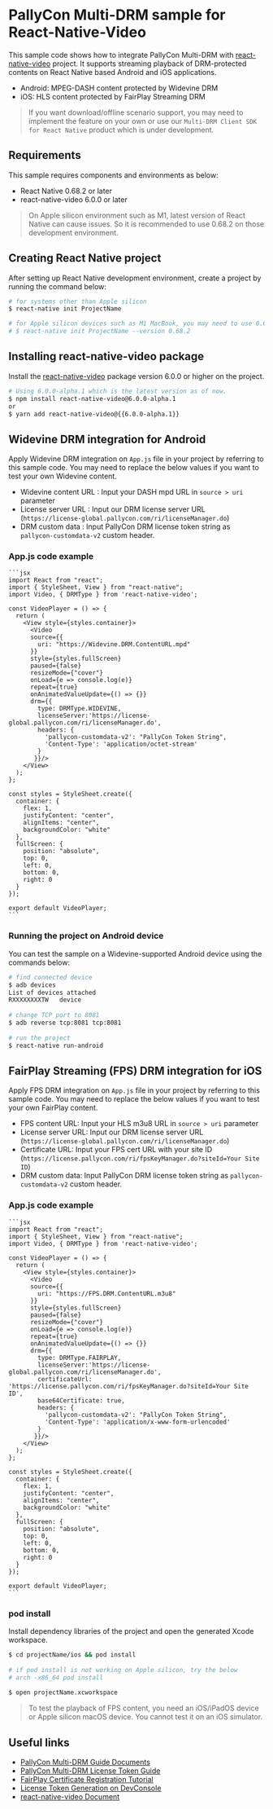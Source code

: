 # PallyCon Multi-DRM sample for React-Native-Video

This sample code shows how to integrate PallyCon Multi-DRM with [react-native-video](https://github.com/react-native-video/react-native-video) project. It supports streaming playback of DRM-protected contents on React Native based Android and iOS applications.

 - Android: MPEG-DASH content protected by Widevine DRM
 - iOS: HLS content protected by FairPlay Streaming DRM

> If you want download/offline scenario support, you may need to implement the feature on your own or use our `Multi-DRM Client SDK for React Native` product which is under development.

## Requirements

This sample requires components and environments as below:

 - React Native 0.68.2 or later
 - react-native-video 6.0.0 or later

> On Apple silicon environment such as M1, latest version of React Native can cause issues. So it is recommended to use 0.68.2 on those development environment.

## Creating React Native project

After setting up React Native development environment, create a project by running the command below:
  
  ```bash
  # for systems other than Apple silicon
  $ react-native init ProjectName
 
  # for Apple silicon devices such as M1 MacBook, you may need to use 0.68.2 version of React Native
  # $ react-native init ProjectName --version 0.68.2
  ```

## Installing react-native-video package

Install the [react-native-video](https://github.com/react-native-video/react-native-video) package version 6.0.0 or higher on the project.

  ```bash
  # Using 6.0.0-alpha.1 which is the latest version as of now.
  $ npm install react-native-video@6.0.0-alpha.1
  or
  $ yarn add react-native-video@{{6.0.0-alpha.1}} 
  ```

## Widevine DRM integration for Android

Apply Widevine DRM integration on `App.js` file in your project by referring to this sample code. You may need to replace the below values if you want to test your own Widevine content.

  - Widevine content URL : Input your DASH mpd URL in `source > uri` parameter
  - License server URL : Input our DRM license server URL (`https://license-global.pallycon.com/ri/licenseManager.do`)
  - DRM custom data : Input PallyCon DRM license token string as `pallycon-customdata-v2` custom header.

### App.js code example
  
    ```jsx
    import React from "react";
    import { StyleSheet, View } from "react-native";
    import Video, { DRMType } from 'react-native-video';
    
    const VideoPlayer = () => {
      return (
        <View style={styles.container}>
          <Video
          source={{ 
            uri: "https://Widevine.DRM.ContentURL.mpd" 
          }}
          style={styles.fullScreen}
          paused={false}
          resizeMode={"cover"}
          onLoad={e => console.log(e)}
          repeat={true}
          onAnimatedValueUpdate={() => {}}
          drm={{
            type: DRMType.WIDEVINE,
            licenseServer:'https://license-global.pallycon.com/ri/licenseManager.do',
            headers: {          
              'pallycon-customdata-v2': "PallyCon Token String",
              'Content-Type': 'application/octet-stream'
            }
           }}/>
        </View>
      );
    };
    
    const styles = StyleSheet.create({
      container: {
        flex: 1,
        justifyContent: "center",
        alignItems: "center",
        backgroundColor: "white"
      },
      fullScreen: {
        position: "absolute",
        top: 0,
        left: 0,
        bottom: 0,
        right: 0
      }
    });
    
    export default VideoPlayer;
    ```

### Running the project on Android device

You can test the sample on a Widevine-supported Android device using the commands below:

  ```bash
  # find connected device
  $ adb devices
  List of devices attached
  RXXXXXXXXTW	device
    
  # change TCP port to 8081 
  $ adb reverse tcp:8081 tcp:8081
    
  # run the project
  $ react-native run-android
  ```

## FairPlay Streaming (FPS) DRM integration for iOS

Apply FPS DRM integration on `App.js` file in your project by referring to this sample code. You may need to replace the below values if you want to test your own FairPlay content.

  - FPS content URL: Input your HLS m3u8 URL in `source > uri` parameter
  - License server URL: Input our DRM license server URL (`https://license-global.pallycon.com/ri/licenseManager.do`)
  - Certificate URL: Input your FPS cert URL with your site ID (`https://license.pallycon.com/ri/fpsKeyManager.do?siteId=Your Site ID`)
  - DRM custom data: Input PallyCon DRM license token string as `pallycon-customdata-v2` custom header.

### App.js code example
 
    ```jsx
    import React from "react";
    import { StyleSheet, View } from "react-native";
    import Video, { DRMType } from 'react-native-video';
    
    const VideoPlayer = () => {
      return (
        <View style={styles.container}>
          <Video
          source={{ 
            uri: "https://FPS.DRM.ContentURL.m3u8" 
          }}
          style={styles.fullScreen}
          paused={false} 
          resizeMode={"cover"} 
          onLoad={e => console.log(e)} 
          repeat={true} 
          onAnimatedValueUpdate={() => {}}
          drm={{
            type: DRMType.FAIRPLAY,
            licenseServer:'https://license-global.pallycon.com/ri/licenseManager.do',
            certificateUrl: 'https://license.pallycon.com/ri/fpsKeyManager.do?siteId=Your Site ID',
            base64Certificate: true,       
            headers: {          
              'pallycon-customdata-v2': "PallyCon Token String",
              'Content-Type': 'application/x-www-form-urlencoded'
            }
           }}/>
        </View>
      );
    };
    
    const styles = StyleSheet.create({
      container: {
        flex: 1,
        justifyContent: "center",
        alignItems: "center",
        backgroundColor: "white"
      },
      fullScreen: {
        position: "absolute",
        top: 0,
        left: 0,
        bottom: 0,
        right: 0
      }
    });
    
    export default VideoPlayer;
    ```

### pod install

Install dependency libraries of the project and open the generated Xcode workspace.

  ```bash
  $ cd projectName/ios && pod install
   
  # if pod install is not working on Apple silicon, try the below
  # arch -x86_64 pod install
    
  $ open projectName.xcworkspace
  ```

> To test the playback of FPS content, you need an iOS/iPadOS device or Apple silicon macOS device. You cannot test it on an iOS simulator.

## Useful links

- [PallyCon Multi-DRM Guide Documents](https://pallycon.com/docs/en/multidrm/)
- [PallyCon Multi-DRM License Token Guide](https://pallycon.com/docs/en/multidrm/license/license-token/)
- [FairPlay Certificate Registration Tutorial](https://pallycon.com/docs/en/multidrm/license/fps-cert-tutorial/)
- [License Token Generation on DevConsole](https://sample.pallycon.com/dev/devconsole/customData.do?lang=en#create-token)
- [react-native-video Document](https://github.com/react-native-video/react-native-video/blob/master/API.md)

